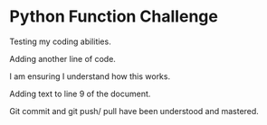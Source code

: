 # Python Function Challenge

Testing my coding abilities.

Adding another line of code.

I am ensuring I understand how this works. 

Adding text to line 9 of the document.

Git commit and git push/ pull have been understood and mastered. 

